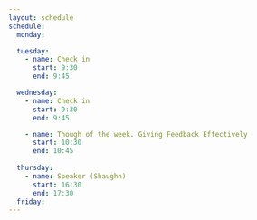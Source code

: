 ```yaml
---
layout: schedule
schedule:
  monday:

  tuesday:
    - name: Check in
      start: 9:30
      end: 9:45

  wednesday:
    - name: Check in
      start: 9:30
      end: 9:45

    - name: Though of the week. Giving Feedback Effectively
      start: 10:30
      end: 10:45
      
  thursday:
    - name: Speaker (Shaughn)
      start: 16:30
      end: 17:30
  friday:
---
```

